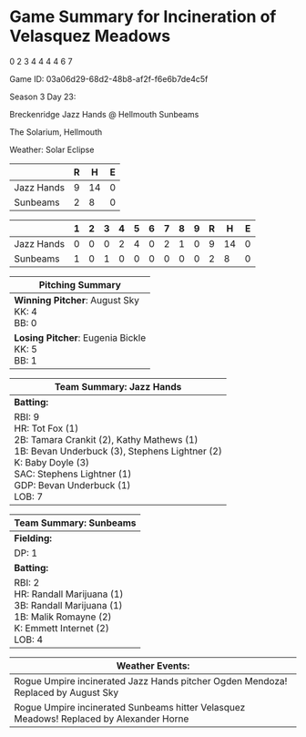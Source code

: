 # Game Summary for Incineration of Velasquez Meadows
0
2
3
4
4
4
4
6
7

Game ID: 03a06d29-68d2-48b8-af2f-f6e6b7de4c5f

Season 3 Day 23:

Breckenridge Jazz Hands @ Hellmouth Sunbeams

The Solarium, Hellmouth

Weather: Solar Eclipse



|  | R | H | E |
| --- | --- | --- | --- |
| Jazz Hands |   9 |  14 |   0 | 
| Sunbeams |   2 |   8 |   0 | 


|  |   1 |   2 |   3 |   4 |   5 |   6 |   7 |   8 |   9 |  R | H | E |
| --- | --- | --- | --- | --- | --- | --- | --- | --- | --- | --- | --- | --- |
| Jazz Hands |   0 |   0 |   0 |   2 |   4 |   0 |   2 |   1 |   0 |   9 |  14 |   0 | 
| Sunbeams |   1 |   0 |   1 |   0 |   0 |   0 |   0 |   0 |   0 |   2 |   8 |   0 | 


| Pitching Summary |
| --- |
| **Winning Pitcher**: August Sky<br />KK: 4<br />BB: 0 |
| **Losing Pitcher**: Eugenia Bickle<br />KK: 5<br />BB: 1 |


| Team Summary: Jazz Hands |
| --- |
| **Batting:** |
| RBI: 9 <br />HR: Tot Fox (1) <br />2B: Tamara Crankit (2), Kathy Mathews (1) <br />1B: Bevan Underbuck (3), Stephens Lightner (2) <br />K: Baby Doyle (3) <br />SAC: Stephens Lightner (1) <br />GDP: Bevan Underbuck (1) <br />LOB: 7 |


| Team Summary: Sunbeams |
| --- |
| **Fielding:** |
| DP: 1 |
| **Batting:** |
| RBI: 2 <br />HR: Randall Marijuana (1) <br />3B: Randall Marijuana (1) <br />1B: Malik Romayne (2) <br />K: Emmett Internet (2) <br />LOB: 4 |


| **Weather Events:** |
| --- |
| Rogue Umpire incinerated Jazz Hands pitcher Ogden Mendoza! Replaced by August Sky |
| Rogue Umpire incinerated Sunbeams hitter Velasquez Meadows! Replaced by Alexander Horne |

